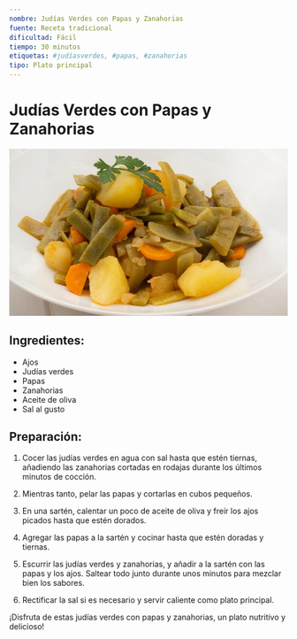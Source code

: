 ```yaml
---
nombre: Judías Verdes con Papas y Zanahorias
fuente: Receta tradicional
dificultad: Fácil
tiempo: 30 minutos
etiquetas: #judíasverdes, #papas, #zanahorias
tipo: Plato principal
---
```


# Judías Verdes con Papas y Zanahorias

![alt text](img/judias-verdes-con-papas.jpg)

## Ingredientes:

- Ajos
- Judías verdes
- Papas
- Zanahorias
- Aceite de oliva
- Sal al gusto

## Preparación:

1. Cocer las judías verdes en agua con sal hasta que estén tiernas, añadiendo las zanahorias cortadas en rodajas durante los últimos minutos de cocción.

2. Mientras tanto, pelar las papas y cortarlas en cubos pequeños.

3. En una sartén, calentar un poco de aceite de oliva y freír los ajos picados hasta que estén dorados.

4. Agregar las papas a la sartén y cocinar hasta que estén doradas y tiernas.

5. Escurrir las judías verdes y zanahorias, y añadir a la sartén con las papas y los ajos. Saltear todo junto durante unos minutos para mezclar bien los sabores.

6. Rectificar la sal si es necesario y servir caliente como plato principal.

¡Disfruta de estas judías verdes con papas y zanahorias, un plato nutritivo y delicioso!
